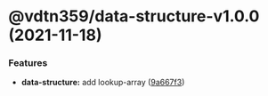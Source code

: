 # @vdtn359/data-structure-v1.0.0 (2021-11-18)


### Features

* **data-structure:** add lookup-array ([9a667f3](https://github.com/vdtn359/vdtn359-os/commit/9a667f36a9ee6d145e7d759133d48af5f06d5371))

